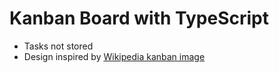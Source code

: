 # Kanban Board with TypeScript
 - Tasks not stored
 - Design inspired by [Wikipedia kanban image](https://en.wikipedia.org/wiki/Kanban_board#/media/File:Abstract_Kanban_Board.svg)